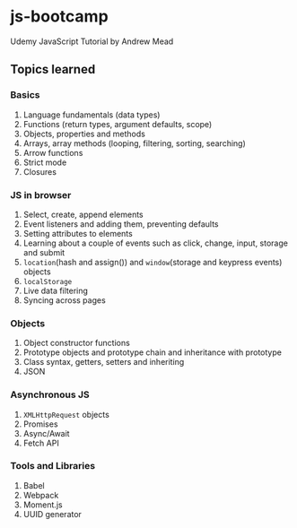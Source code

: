 # js-bootcamp
Udemy JavaScript Tutorial by Andrew Mead

## Topics learned

### Basics
1. Language fundamentals (data types)
2. Functions (return types, argument defaults, scope)
3. Objects, properties and methods
4. Arrays, array methods (looping, filtering, sorting, searching)
5. Arrow functions
6. Strict mode
7. Closures

### JS in browser
1. Select, create, append elements
2. Event listeners and adding them, preventing defaults
3. Setting attributes to elements
4. Learning about a couple of events such as click, change, input, storage and submit
5. `location`(hash and assign())  and `window`(storage and keypress events) objects
6. `localStorage`
7. Live data filtering
8. Syncing across pages

### Objects
1. Object constructor functions
2. Prototype objects and prototype chain and inheritance with prototype
3. Class syntax, getters, setters and inheriting
4. JSON

### Asynchronous JS
1. `XMLHttpRequest` objects
2. Promises
3. Async/Await
4. Fetch API

### Tools and Libraries
1. Babel
2. Webpack
3. Moment.js
4. UUID generator
